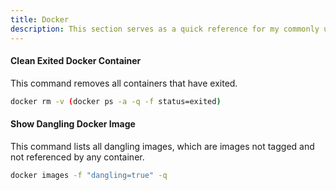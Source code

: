 ```yaml
---
title: Docker
description: This section serves as a quick reference for my commonly used Docker commands.
---
```


#### Clean Exited Docker Container

This command removes all containers that have exited.

```bash
docker rm -v (docker ps -a -q -f status=exited)
```

#### Show Dangling Docker Image

This command lists all dangling images, which are images not tagged and not referenced by any container.

```bash
docker images -f "dangling=true" -q
```

